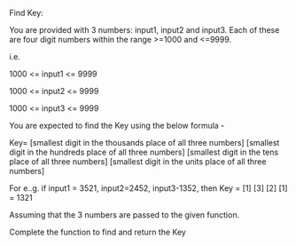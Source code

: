 Find Key:

You are provided with 3 numbers: input1, input2 and input3. Each of these are four digit numbers within the range >=1000 and <=9999.

i.e.

1000 <= input1 <= 9999

1000 <= input2 <= 9999

1000 <= input3 <= 9999

You are expected to find the Key using the below formula -

Key= [smallest digit in the thousands place of all three numbers] [smallest digit in the hundreds place of all three numbers] [smallest digit in the tens place of all three numbers] [smallest digit in the units place of all three numbers]

For e..g. if input1 = 3521, input2=2452, input3-1352, then Key = [1] [3] [2] [1] = 1321

Assuming that the 3 numbers are passed to the given function.

Complete the function to find and return the Key
